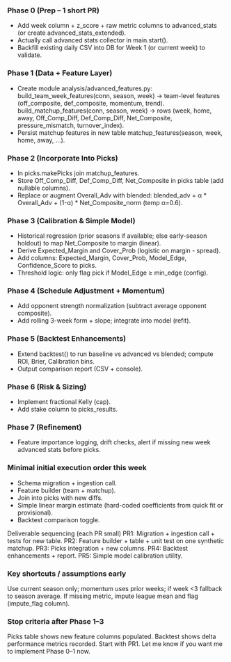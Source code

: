 ### Phase 0 (Prep – 1 short PR)
- Add week column + z_score + raw metric columns to advanced_stats (or create advanced_stats_extended).
- Actually call advanced stats collector in main.start().
- Backfill existing daily CSV into DB for Week 1 (or current week) to validate.
### Phase 1 (Data + Feature Layer)
- Create module analysis/advanced_features.py: build_team_week_features(conn, season, week) -> team-level features (off_composite, def_composite, momentum, trend). build_matchup_features(conn, season, week) -> rows (week, home, away, Off_Comp_Diff, Def_Comp_Diff, Net_Composite, pressure_mismatch, turnover_index).
- Persist matchup features in new table matchup_features(season, week, home, away, ...).
### Phase 2 (Incorporate Into Picks)
- In picks.makePicks join matchup_features.
- Store Off_Comp_Diff, Def_Comp_Diff, Net_Composite in picks table (add nullable columns).
- Replace or augment Overall_Adv with blended: blended_adv = α * Overall_Adv + (1-α) * Net_Composite_norm (temp α=0.6).
### Phase 3 (Calibration & Simple Model)
- Historical regression (prior seasons if available; else early-season holdout) to map Net_Composite to margin (linear).
- Derive Expected_Margin and Cover_Prob (logistic on margin - spread).
- Add columns: Expected_Margin, Cover_Prob, Model_Edge, Confidence_Score to picks.
- Threshold logic: only flag pick if Model_Edge ≥ min_edge (config).
### Phase 4 (Schedule Adjustment + Momentum)
- Add opponent strength normalization (subtract average opponent composite).
- Add rolling 3-week form + slope; integrate into model (refit).
### Phase 5 (Backtest Enhancements)
- Extend backtest() to run baseline vs advanced vs blended; compute ROI, Brier, Calibration bins.
- Output comparison report (CSV + console).
### Phase 6 (Risk & Sizing)
- Implement fractional Kelly (cap).
- Add stake column to picks_results.
### Phase 7 (Refinement)
- Feature importance logging, drift checks, alert if missing new week advanced stats before picks.
### Minimal initial execution order this week

- Schema migration + ingestion call.
- Feature builder (team + matchup).
- Join into picks with new diffs.
- Simple linear margin estimate (hard-coded coefficients from quick fit or provisional).
- Backtest comparison toggle.

Deliverable sequencing (each PR small) PR1: Migration + ingestion call + tests for new table. PR2: Feature builder + table + unit test on one synthetic matchup. PR3: Picks integration + new columns. PR4: Backtest enhancements + report. PR5: Simple model calibration utility.


### Key shortcuts / assumptions early
Use current season only; momentum uses prior weeks; if week <3 fallback to season average.
If missing metric, impute league mean and flag (impute_flag column).

### Stop criteria after Phase 1–3
Picks table shows new feature columns populated.
Backtest shows delta performance metrics recorded.
Start with PR1. Let me know if you want me to implement Phase 0–1 now.